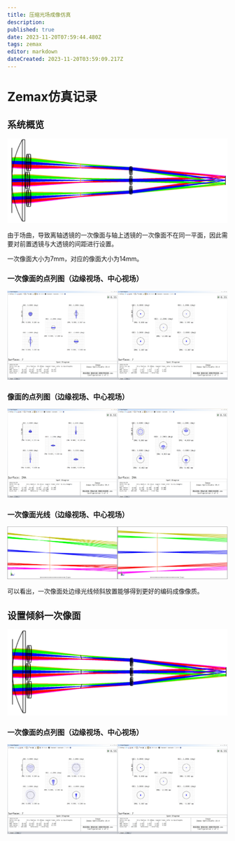 ```yaml
---
title: 压缩光场成像仿真
description: 
published: true
date: 2023-11-20T07:59:44.480Z
tags: zemax
editor: markdown
dateCreated: 2023-11-20T03:59:09.217Z
---
```


# Zemax仿真记录

## 系统概览

![3dsetup.png](/3dsetup.png)

由于场曲，导致离轴透镜的一次像面与轴上透镜的一次像面不在同一平面，因此需要对前置透镜与大透镜的间距进行设置。

一次像面大小为7mm，对应的像面大小为14mm。

### 一次像面的点列图（边缘视场、中心视场）

<img src="/一次像面边缘视场.png" width=50%><img src="/一次像面中心视场.png" width=50%>

### 像面的点列图（边缘视场、中心视场）

<img src="/像面边缘视场.png" width=50%><img src="/像面中心视场.png" width=50%>

### 一次像面光线（边缘视场、中心视场）

<img src="/一次像面边缘光线.png" width=50%><img src="/一次像面中心光线.png" width=50%>

可以看出，一次像面处边缘光线倾斜放置能够得到更好的编码成像像质。

## 设置倾斜一次像面

<img src="/3dsetup2.0.png" width=100%>

### 一次像面的点列图（边缘视场、中心视场）

<img src="/一次像面边缘视场2.0.png" width=50%><img src="/一次像面中心视场2.0.png" width=50%>